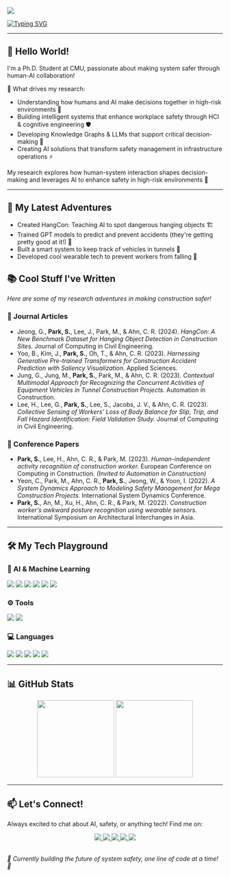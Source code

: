 <img src="https://capsule-render.vercel.app/api?type=soft&color=000000&height=180&section=header&text=Seongeun%20Park&fontSize=45&fontColor=ffffff&fontAlign=50&fontAlignY=50&font=Roboto&desc=Human-System%20Interaction%20and%20Decision%20Making%20|%20Safety%20Management&descAlign=50&descAlignY=70" />


[![Typing SVG](https://readme-typing-svg.demolab.com?font=Montserrat&weight=500&size=30&pause=1000&color=C41230&center=true&vCenter=true&random=true&width=800&height=70&lines=Hi+there!+👋+I'm+Seongeun+Park;Human-AI+Collaboration+for+Safety+🤝;Smart+Systems+for+Better+Decisions+⚡;Knowledge+Graphs+%2B+LLMs+for+Safety+🛡️;Making+High-Risk+Systems+Safer+🚀)](https://git.io/typing-svg)


---

## 👋 Hello World!

I'm a Ph.D. Student at CMU, passionate about making system safer through human-AI collaboration! 

🎯 What drives my research:
- Understanding how humans and AI make decisions together in high-risk environments 🤝
- Building intelligent systems that enhance workplace safety through HCI & cognitive engineering 🛡️
- Developing Knowledge Graphs & LLMs that support critical decision-making 🧩
- Creating AI solutions that transform safety management in infrastructure operations ⚡

My research explores how human-system interaction shapes decision-making and leverages AI to enhance safety in high-risk environments 🚀

---

## 🚀 My Latest Adventures
- Created HangCon: Teaching AI to spot dangerous hanging objects 🏗️
- Trained GPT models to predict and prevent accidents (they're getting pretty good at it!) 🔮
- Built a smart system to keep track of vehicles in tunnels 🚛
- Developed cool wearable tech to prevent workers from falling 🦺

## 📚 Cool Stuff I've Written  
*Here are some of my research adventures in making construction safer!*

### **📖 Journal Articles**  
- Jeong, G., **Park, S.**, Lee, J., Park, M., & Ahn, C. R. (2024). *HangCon: A New Benchmark Dataset for Hanging Object Detection in Construction Sites.* Journal of Computing in Civil Engineering.  
- Yoo, B., Kim, J., **Park, S.**, Oh, T., & Ahn, C. R. (2023). *Harnessing Generative Pre-trained Transformers for Construction Accident Prediction with Saliency Visualization.* Applied Sciences.  
- Jung, G., Jung, M., **Park, S.**, Park, M., & Ahn, C. R. (2023). *Contextual Multimodal Approach for Recognizing the Concurrent Activities of Equipment Vehicles in Tunnel Construction Projects.* Automation in Construction.  
- Lee, H., Lee, G., **Park, S.**, Lee, S., Jacobs, J. V., & Ahn, C. R. (2023). *Collective Sensing of Workers’ Loss of Body Balance for Slip, Trip, and Fall Hazard Identification: Field Validation Study.* Journal of Computing in Civil Engineering.  

### **🎤 Conference Papers**  
- **Park, S.**, Lee, H., Ahn, C. R., & Park, M. (2023). *Human-independent activity recognition of construction worker.* European Conference on Computing in Construction. *(Invited to Automation in Construction)*  
- Yeon, C., Park, M., Ahn, C. R., **Park, S.**, Jeong, W., & Yoon, I. (2022). *A System Dynamics Approach to Modeling Safety Management for Mega Construction Projects.* International System Dynamics Conference.  
- **Park, S.**, An, M., Xu, H., Ahn, C. R., & Park, M. (2022). *Construction worker’s awkward posture recognition using wearable sensors.* International Symposium on Architectural Interchanges in Asia.  

---
## 🛠️ My Tech Playground

### 🤖 AI & Machine Learning  
<div align="left">
  <img src="https://img.shields.io/badge/Activity%20Recognition-00599C?style=for-the-badge&logo=sensory&logoColor=white"/>
  <img src="https://img.shields.io/badge/Object%20Detection-FF6F00?style=for-the-badge&logo=opencv&logoColor=white"/>
  <img src="https://img.shields.io/badge/Pose%20Estimation-8A2BE2?style=for-the-badge&logo=computer-vision&logoColor=white"/>
  <img src="https://img.shields.io/badge/Retrieval--Augmented%20Generation-008CC1?style=for-the-badge&logo=openai&logoColor=white"/>
  <img src="https://img.shields.io/badge/Knowledge%20Graph-FFD700?style=for-the-badge&logo=neo4j&logoColor=white"/>
  <img src="https://img.shields.io/badge/Statistical%20%26%20Causal%20Analysis-DAA520?style=for-the-badge&logo=analytics&logoColor=white"/>
</div>

### ⚙️ Tools  
<div align="left">
  <img src="https://img.shields.io/badge/Neo4j-008CC1?style=for-the-badge&logo=Neo4j&logoColor=white"/>
  <img src="https://img.shields.io/badge/Git-F05032?style=for-the-badge&logo=Git&logoColor=white"/>
</div>

### 💻 Languages  
<div align="left">
  <img src="https://img.shields.io/badge/Python-3776AB?style=for-the-badge&logo=Python&logoColor=white"/>
  <img src="https://img.shields.io/badge/JavaScript-F7DF1E?style=for-the-badge&logo=JavaScript&logoColor=white"/>
  <img src="https://img.shields.io/badge/C++-00599C?style=for-the-badge&logo=C%2B%2B&logoColor=white"/>
  <img src="https://img.shields.io/badge/R-276DC3?style=for-the-badge&logo=R&logoColor=white"/>
  <img src="https://img.shields.io/badge/SQL-4479A1?style=for-the-badge&logo=database&logoColor=white"/>
</div>

---

## 📊 GitHub Stats  
<div align="center">
  <img height="180em" src="https://github-readme-streak-stats.herokuapp.com/?user=separk-1&theme=ayu-mirage"/>
  <img height="180em" src="https://github-readme-stats.vercel.app/api/top-langs/?username=separk-1&layout=compact&theme=ayu-mirage"/>
</div>

---

## 📫 Let's Connect! 
Always excited to chat about AI, safety, or anything tech! Find me on:

<div align="center">
  <a href="mailto:seongeup@andrew.cmu.edu">
    <img src="https://img.shields.io/badge/Email-EA4335?style=for-the-badge&logo=gmail&logoColor=white"/>
  </a>
  <a href="https://github.com/separk-1">
    <img src="https://img.shields.io/badge/Github-181717?style=for-the-badge&logo=github&logoColor=white"/>
  </a>
  <a href="https://www.linkedin.com/in/separk111/">
    <img src="https://img.shields.io/badge/LinkedIn-0077B5?style=for-the-badge&logo=linkedin&logoColor=white"/> </a>
  </a>
  <a href="https://scholar.google.com/citations?user=G1eiHDcAAAAJ&hl=ko">
    <img src="https://img.shields.io/badge/Google%20Scholar-4285F4?style=for-the-badge&logo=googlescholar&logoColor=white"/>
  </a>
  <a href="https://separk-1.github.io">
    <img src="https://img.shields.io/badge/Website-FF9800?style=for-the-badge&logo=googlechrome&logoColor=white"/>
  </a>
</div>

<br>

*🚧 Currently building the future of system safety, one line of code at a time! 🌟*
